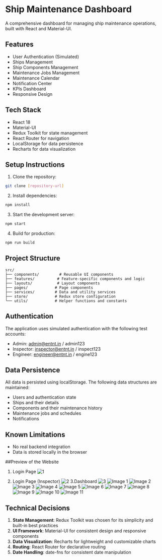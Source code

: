 # Ship Maintenance Dashboard

A comprehensive dashboard for managing ship maintenance operations, built with React and Material-UI.

## Features

- User Authentication (Simulated)
- Ships Management
- Ship Components Management
- Maintenance Jobs Management
- Maintenance Calendar
- Notification Center
- KPIs Dashboard
- Responsive Design

## Tech Stack

- React 18
- Material-UI
- Redux Toolkit for state management
- React Router for navigation
- LocalStorage for data persistence
- Recharts for data visualization

## Setup Instructions

1. Clone the repository:
```bash
git clone [repository-url]
```

2. Install dependencies:
```bash
npm install
```

3. Start the development server:
```bash
npm start
```

4. Build for production:
```bash
npm run build
```

## Project Structure

```
src/
├── components/         # Reusable UI components
├── features/          # Feature-specific components and logic
├── layouts/           # Layout components
├── pages/            # Page components
├── services/         # Data and utility services
├── store/            # Redux store configuration
└── utils/            # Helper functions and constants
```

## Authentication

The application uses simulated authentication with the following test accounts:

- Admin: admin@entnt.in / admin123
- Inspector: inspector@entnt.in / inspect123
- Engineer: engineer@entnt.in / engine123

## Data Persistence

All data is persisted using localStorage. The following data structures are maintained:

- Users and authentication state
- Ships and their details
- Components and their maintenance history
- Maintenance jobs and schedules
- Notifications

## Known Limitations

- No real backend integration
- Data is stored locally in the browser

##Preview of the Website 
1. Login Page
   ![1]( https://github.com/user-attachments/assets/9e1b952b-5a2a-4df3-a63b-5d4bece64d54)

2. Login Page (Inspector) ![2](https://github.com/user-attachments/assets/48f1d33b-748f-4e87-9c35-ef8494fd4a9b)
3.Dashboard
![3](https://github.com/user-attachments/assets/e7a65a80-95ee-4d8d-ae7c-b03578df5e4f)
![Image 1](https://github.com/user-attachments/assets/0c7c8ecd-e9ed-4b27-8847-1fcce009cdc6)
![Image 2](https://github.com/user-attachments/assets/6095a48e-2e99-48fd-a5dd-9ecfad0d386b)
![Image 3](https://github.com/user-attachments/assets/2a56a81e-9b5b-450c-8401-7f60e4821bef)
![Image 4](https://github.com/user-attachments/assets/e10d2998-494b-49ef-b5d9-f54ef264a8a6)
![Image 5](https://github.com/user-attachments/assets/e8536aa4-9dbb-4c76-86ac-2970a9ad6213)
![Image 6](https://github.com/user-attachments/assets/512ae8a6-84cf-48be-803d-d51c816966aa)
![Image 7](https://github.com/user-attachments/assets/919db93e-5018-42e9-871e-67902bc96a20)
![Image 8](https://github.com/user-attachments/assets/bcc97747-19f9-4b94-a615-f464542410dc)
![Image 9](https://github.com/user-attachments/assets/0d5ae14b-4a3f-456c-9ef8-68baf3b0e5c2)
![Image 10](https://github.com/user-attachments/assets/eff35b33-36a5-408d-9e2d-b13d88243442)
![Image 11](https://github.com/user-attachments/assets/3701df27-451c-4ca6-afb8-b2d29c968117)

## Technical Decisions

1. **State Management**: Redux Toolkit was chosen for its simplicity and built-in best practices
2. **UI Framework**: Material-UI for consistent design and responsive components
3. **Data Visualization**: Recharts for lightweight and customizable charts
4. **Routing**: React Router for declarative routing
5. **Date Handling**: date-fns for consistent date manipulation


